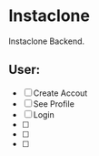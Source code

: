 # Instaclone

Instaclone Backend.

## User:

- [ ] Create Accout
- [ ] See Profile
- [ ] Login
- [ ] 
- [ ] 
- [ ] 
